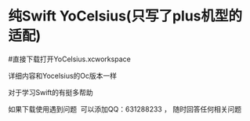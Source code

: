 # 纯Swift YoCelsius(只写了plus机型的适配)

#直接下载打开YoCelsius.xcworkspace

详细内容和Yocelsius的Oc版本一样

对于学习Swift的有挺多帮助

如果下载使用遇到问题  可以添加QQ：631288233 ， 随时回答任何相关问题

